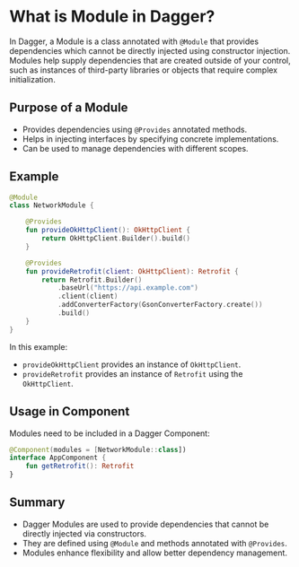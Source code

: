 # What is Module in Dagger?

In Dagger, a Module is a class annotated with `@Module` that provides dependencies which cannot be directly injected using constructor injection. Modules help supply dependencies that are created outside of your control, such as instances of third-party libraries or objects that require complex initialization.

## Purpose of a Module
- Provides dependencies using `@Provides` annotated methods.
- Helps in injecting interfaces by specifying concrete implementations.
- Can be used to manage dependencies with different scopes.

## Example
```kotlin
@Module
class NetworkModule {

    @Provides
    fun provideOkHttpClient(): OkHttpClient {
        return OkHttpClient.Builder().build()
    }

    @Provides
    fun provideRetrofit(client: OkHttpClient): Retrofit {
        return Retrofit.Builder()
            .baseUrl("https://api.example.com")
            .client(client)
            .addConverterFactory(GsonConverterFactory.create())
            .build()
    }
}
```

In this example:
- `provideOkHttpClient` provides an instance of `OkHttpClient`.
- `provideRetrofit` provides an instance of `Retrofit` using the `OkHttpClient`.

## Usage in Component
Modules need to be included in a Dagger Component:
```kotlin
@Component(modules = [NetworkModule::class])
interface AppComponent {
    fun getRetrofit(): Retrofit
}
```

## Summary
- Dagger Modules are used to provide dependencies that cannot be directly injected via constructors.
- They are defined using `@Module` and methods annotated with `@Provides`.
- Modules enhance flexibility and allow better dependency management.
